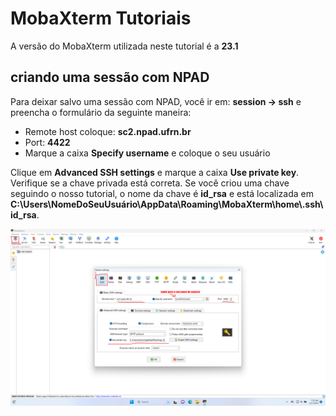 # MobaXterm Tutoriais

A versão do MobaXterm utilizada neste tutorial é a **23.1**

## criando uma sessão com NPAD

Para deixar salvo uma sessão com NPAD, você ir em:
**session -> ssh** e preencha o formulário da seguinte maneira:

- Remote host coloque: **sc2.npad.ufrn.br**
- Port: **4422**
- Marque a caixa **Specify username** e coloque o seu usuário

Clique em **Advanced SSH settings** e marque a caixa **Use private key**.
Verifique se a chave privada está correta. Se você criou uma chave seguindo o nosso tutorial, o nome da chave é **id_rsa**
e está localizada em **C:\Users\NomeDoSeuUsuário\AppData\Roaming\MobaXterm\home\\.ssh\id_rsa**.

![MOBAXTERM](/assets/mobaxterm_tutorial/mobaXterm.png)
